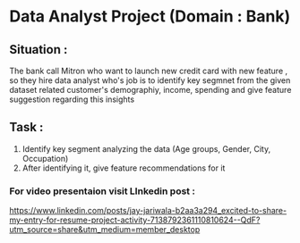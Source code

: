 # Data Analyst Project (Domain : Bank)

## Situation :
The bank call Mitron who want to launch new credit card with new feature , so they hire data analyst who's job is to identify key segmnet from the given dataset related customer's  demographiy, income, spending and give feature suggestion regarding this insights

## Task :
1. Identify key segment analyzing the data (Age groups, Gender, City, Occupation)
2. After identifying it, give feature recommendations for it

### For video presentaion visit LInkedin post : 
https://www.linkedin.com/posts/jay-jariwala-b2aa3a294_excited-to-share-my-entry-for-resume-project-activity-7138792361110810624--QdF?utm_source=share&utm_medium=member_desktop
